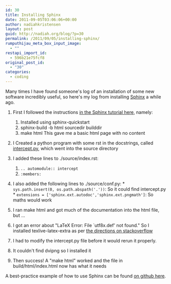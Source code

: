 ```yaml
---
id: 30
title: Installing Sphinx
date: 2011-09-05T03:06:06+00:00
author: nadiahkristensen
layout: post
guid: http://nadiah.org/blog/?p=30
permalink: /2011/09/05/installing-sphinx/
rumputhijau_meta_box_input_image:
  - ""
restapi_import_id:
  - 596b21e75fcf8
original_post_id:
  - "30"
categories:
  - coding
---
```

Many times I have found someone's log of an installation of some new software incredibly useful, so here's my log from installing [Sphinx](http://sphinx.pocoo.org/) a while ago.

  1. First I followed the instructions [in the Sphinx tutorial here](http://www.sphinx-doc.org/en/1.5/tutorial.html), namely: 
      1. Installed using sphinx-quickstart
      2. sphinx-build -b html sourcedir builddir
      3. make html
    This gave me a basic html page with no content
    
  1. I Created a python program with some rst in the docstrings, called [intercept.py](https://s3.amazonaws.com/nadiah.org/toolfiles/intercept.py), which went into the source directory
  1. I added these lines to ./source/index.rst:  
       1. `.. automodule:: intercept`
       1. `:members:` 
  1. I also added the following lines to ./source/conf.py: 
          * `sys.path.insert(0, os.path.abspath('.'))`: So it could find intercept.py
          * `extensions = ['sphinx.ext.autodoc','sphinx.ext.pngmath']`: So maths would work
  1. I ran make html and got much of the documentation into the html file, but ... 
  1. I got an error about "LaTeX Error: File \`utf8x.def' not found." So I installed texlive-latex-extra as per [the directions on stackoverflow](http://stackoverflow.com/questions/3952787/sphinx-ext-pngmath-raise-an-error-when-i-try-a-simple-expression)
  1. I had to modify the intercept.py file before it would rerun it  properly.
  1. It couldn't find dvipng so I installed it
  1. Then success! A "make html" worked and the file in build/html/index.html now has what it needs</ol> 

A best-practice example of how to use Sphinx can be found [on github here](https://github.com/mitsuhiko/werkzeug/tree/master/docs).
